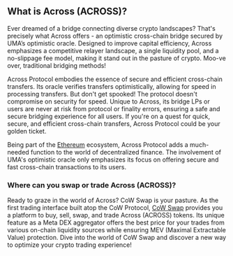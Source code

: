 <h2>What is Across (ACROSS)?</h2>

<p>Ever dreamed of a bridge connecting diverse crypto landscapes? That's precisely what Across offers - an optimistic cross-chain bridge secured by UMA’s optimistic oracle. Designed to improve capital efficiency, Across emphasizes a competitive relayer landscape, a single liquidity pool, and a no-slippage fee model, making it stand out in the pasture of crypto. Moo-ve over, traditional bridging methods!</p>

<p>Across Protocol embodies the essence of secure and efficient cross-chain transfers. Its oracle verifies transfers optimistically, allowing for speed in processing transfers. But don't get spooked! The protocol doesn't compromise on security for speed. Unique to Across, its bridge LPs or users are never at risk from protocol or finality errors, ensuring a safe and secure bridging experience for all users. If you're on a quest for quick, secure, and efficient cross-chain transfers, Across Protocol could be your golden ticket. </p>

<p>Being part of the <a href="https://en.wikipedia.org/wiki/Ethereum" rel="nofollow noreferrer noopener" target="_blank">Ethereum</a> ecosystem, Across Protocol adds a much-needed function to the world of decentralized finance. The involvement of UMA's optimistic oracle only emphasizes its focus on offering secure and fast cross-chain transactions to its users.</p>

<h3>Where can you swap or trade Across (ACROSS)?</h3>

<p>Ready to graze in the world of Across? CoW Swap is your pasture. As the first trading interface built atop the CoW Protocol, <a href="https://swap.cow.fi/" rel="noopener" target="_blank">CoW Swap</a> provides you a platform to buy, sell, swap, and trade Across (ACROSS) tokens. Its unique feature as a Meta DEX aggregator offers the best price for your trades from various on-chain liquidity sources while ensuring MEV (Maximal Extractable Value) protection. Dive into the world of CoW Swap and discover a new way to optimize your crypto trading experience!</p>
